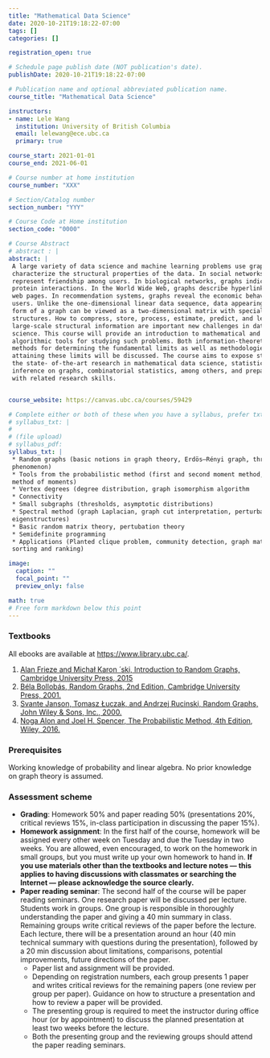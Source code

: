 ```yaml
---
title: "Mathematical Data Science"
date: 2020-10-21T19:18:22-07:00
tags: []
categories: []

registration_open: true

# Schedule page publish date (NOT publication's date).
publishDate: 2020-10-21T19:18:22-07:00

# Publication name and optional abbreviated publication name.
course_title: "Mathematical Data Science"

instructors:
- name: Lele Wang
  institution: University of British Columbia
  email: lelewang@ece.ubc.ca
  primary: true

course_start: 2021-01-01
course_end: 2021-06-01

# Course number at home institution
course_number: "XXX"

# Section/Catalog number
section_number: "YYY"

# Course Code at Home institution
section_code: "0000"

# Course Abstract
# abstract : |
abstract: |
 A large variety of data science and machine learning problems use graphs to
 characterize the structural properties of the data. In social networks, graphs
 represent friendship among users. In biological networks, graphs indicate
 protein interactions. In the World Wide Web, graphs describe hyperlinks between
 web pages. In recommendation systems, graphs reveal the economic behaviors of
 users. Unlike the one-dimensional linear data sequence, data appearing in the
 form of a graph can be viewed as a two-dimensional matrix with special
 structures. How to compress, store, process, estimate, predict, and learn such
 large-scale structural information are important new challenges in data
 science. This course will provide an introduction to mathematical and
 algorithmic tools for studying such problems. Both information-theoretic
 methods for determining the fundamental limits as well as methodologies for
 attaining these limits will be discussed. The course aims to expose students to
 the state- of-the-art research in mathematical data science, statistical
 inference on graphs, combinatorial statistics, among others, and prepare them
 with related research skills.


course_website: https://canvas.ubc.ca/courses/59429

# Complete either or both of these when you have a syllabus, prefer txt!
# syllabus_txt: |
#
# (file upload)
# syllabus_pdf:
syllabus_txt: |
 * Random graphs (basic notions in graph theory, Erdös–Rényi graph, threshold
 phenomenon)
 * Tools from the probabilistic method (first and second moment method, the
 method of moments)
 * Vertex degrees (degree distribution, graph isomorphism algorithm
 * Connectivity
 * Small subgraphs (thresholds, asymptotic distributions)
 * Spectral method (graph Laplacian, graph cut interpretation, perturbation of
 eigenstructures)
 * Basic random matrix theory, pertubation theory
 * Semidefinite programming
 * Applications (Planted clique problem, community detection, graph matching,
 sorting and ranking)

image:
  caption: ""
  focal_point: ""
  preview_only: false

math: true
# Free form markdown below this point
---
```


### Textbooks
All ebooks are available at https://www.library.ubc.ca/.

1. [Alan Frieze and Michał Karon ́ ski, Introduction to Random Graphs, Cambridge
University Press,
2015](https://www.cambridge.org/core/books/introduction-to-random-graphs/0F67A19795B731B0C97EAB5BB5748CF2)
1. [Béla Bollobás, Random Graphs, 2nd Edition, Cambridge University Press,
   2001.](https://www.cambridge.org/core/books/random-graphs/E21023008001CFA182CE666F5028489F)
1. [Svante Janson, Tomasz Łuczak, and Andrzej Rucinski, Random Graphs, John
Wiley & Sons, Inc.,
2000.](https://onlinelibrary.wiley.com/doi/pdf/10.1002/9781118032718)
1. [Noga Alon and Joel H. Spencer, The Probabilistic Method, 4th Edition, Wiley,
   2016.](https://onlinelibrary.wiley.com/doi/pdf/10.1002/0471722154)

### Prerequisites
Working knowledge of probability and linear algebra. No prior knowledge on graph
theory is assumed.

### Assessment scheme
* **Grading**: Homework 50% and paper reading 50% (presentations 20%, critical
  reviews 15%, in-class participation in discussing the paper 15%).
* **Homework assignment**: In the first half of the course, homework will be
  assigned every other week on Tuesday and due the Tuesday in two weeks. You are
  allowed, even encouraged, to work on the homework in small groups, but you
  must write up your own homework to hand in. **If you use materials other than
  the textbooks and lecture notes — this applies to having discussions with
  classmates or searching the Internet — please acknowledge the source
  clearly.**
* **Paper reading seminar**: The second half of the course will be paper reading
  seminars. One research paper will be discussed per lecture. Students work in
  groups. One group is responsible in thoroughly understanding the paper and
  giving a 40 min summary in class. Remaining groups write critical reviews of
  the paper before the lecture. Each lecture, there will be a presentation
  around an hour (40 min technical summary with questions during the
  presentation), followed by a 20 min discussion about limitations, comparisons,
  potential improvements, future directions of the paper.
    * Paper list and assignment will be provided.
    * Depending on registration numbers, each group presents 1 paper and writes
    critical reviews for the remaining papers (one review per group per paper).
    Guidance on how to structure a presentation and how to review a paper will
    be provided.
    * The presenting group is required to meet the instructor during office hour
    (or by appointment) to discuss the planned presentation at least two weeks
    before the lecture.
    * Both the presenting group and the reviewing groups should attend the paper
    reading seminars.
